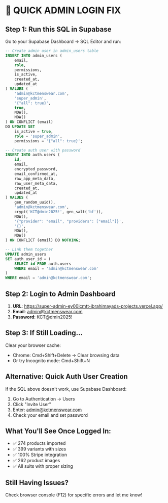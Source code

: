# 🚀 QUICK ADMIN LOGIN FIX

## Step 1: Run this SQL in Supabase
Go to your Supabase Dashboard → SQL Editor and run:

```sql
-- Create admin user in admin_users table
INSERT INTO admin_users (
    email,
    role,
    permissions,
    is_active,
    created_at,
    updated_at
) VALUES (
    'admin@kctmenswear.com',
    'super_admin',
    '{"all": true}',
    true,
    NOW(),
    NOW()
) ON CONFLICT (email) 
DO UPDATE SET
    is_active = true,
    role = 'super_admin',
    permissions = '{"all": true}';

-- Create auth user with password
INSERT INTO auth.users (
    id,
    email,
    encrypted_password,
    email_confirmed_at,
    raw_app_meta_data,
    raw_user_meta_data,
    created_at,
    updated_at
) VALUES (
    gen_random_uuid(),
    'admin@kctmenswear.com',
    crypt('KCT@dmin2025!', gen_salt('bf')),
    NOW(),
    '{"provider": "email", "providers": ["email"]}',
    '{}',
    NOW(),
    NOW()
) ON CONFLICT (email) DO NOTHING;

-- Link them together
UPDATE admin_users
SET auth_user_id = (
    SELECT id FROM auth.users 
    WHERE email = 'admin@kctmenswear.com'
)
WHERE email = 'admin@kctmenswear.com';
```

## Step 2: Login to Admin Dashboard

1. **URL**: https://super-admin-ey00lcmtt-ibrahimayads-projects.vercel.app/
2. **Email**: admin@kctmenswear.com
3. **Password**: KCT@dmin2025!

## Step 3: If Still Loading...

Clear your browser cache:
- Chrome: Cmd+Shift+Delete → Clear browsing data
- Or try Incognito mode: Cmd+Shift+N

## Alternative: Quick Auth User Creation

If the SQL above doesn't work, use Supabase Dashboard:
1. Go to Authentication → Users
2. Click "Invite User"
3. Enter: admin@kctmenswear.com
4. Check your email and set password

## What You'll See Once Logged In:
- ✅ 274 products imported
- ✅ 399 variants with sizes
- ✅ 100% Stripe integration
- ✅ 262 product images
- ✅ All suits with proper sizing

## Still Having Issues?

Check browser console (F12) for specific errors and let me know!